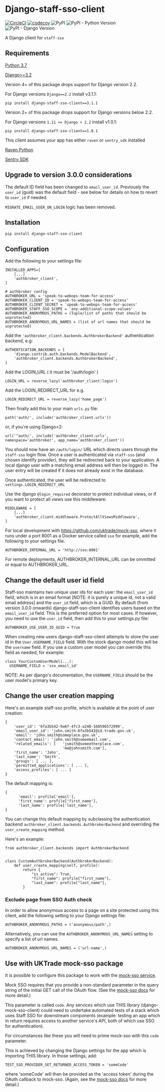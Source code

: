 # Django-staff-sso-client

[![CircleCI](https://circleci.com/gh/uktrade/django-staff-sso-client/tree/master.svg?style=svg)](https://circleci.com/gh/uktrade/django-staff-sso-client/tree/master)
[![codecov](https://codecov.io/gh/uktrade/django-staff-sso-client/branch/master/graph/badge.svg)](https://codecov.io/gh/uktrade/django-staff-sso-client)
![PyPI](https://img.shields.io/pypi/v/django-staff-sso-client.svg)
![PyPI - Python Version](https://img.shields.io/pypi/pyversions/django-staff-sso-client.svg)
![PyPI - Django Version](https://img.shields.io/pypi/djversions/django-staff-sso-client.svg)


A Django client for `staff-sso`


## Requirements

[Python 3.7](https://www.python.org/downloads/release/python-370/)

[Django>=3.2](https://www.djangoproject.com/)

Version 4+ of this package drops support for Django version 2.2.

For Django versions `Django==2.2` install v3.1.1:

`pip install django-staff-sso-client==3.1.1`

Version 2+ of this package drops support for Django versions below 2.2.

For Django versions `1.11 <= Django < 2.2` install v1.0.1:

`pip install django-staff-sso-client==1.0.1`

This client assumes your app  has either `raven` or `sentry_sdk` installed

[Raven Python](https://github.com/getsentry/raven-python)

[Sentry SDK](https://github.com/getsentry/sentry-python)


## Upgrade to version 3.0.0 considerations

The default ID field has been changed to `email_user_id`. Previously the `user_id` (guid) was the default field - see below for details on how to revert to `user_id` if needed.

`MIGRATE_EMAIL_USER_ON_LOGIN` logic has been removed.

## Installation

`pip install django-staff-sso-client`

## Configuration

Add the following to your settings file:

```
INSTALLED_APPS=[
    [...]
    'authbroker_client',
]
```

```
# authbroker config
AUTHBROKER_URL = 'speak-to-webops-team-for-access'
AUTHBROKER_CLIENT_ID = 'speak-to-webops-team-for-access'
AUTHBROKER_CLIENT_SECRET = 'speak-to-webops-team-for-access'
AUTHBROKER_STAFF_SSO_SCOPE = 'any-additional-scope-values'
AUTHBROKER_ANONYMOUS_PATHS = (Tuple/list of paths that should be unprotected)
AUTHBROKER_ANONYMOUS_URL_NAMES = (list of url names that should be unprotected)
```

Add the `'authbroker_client.backends.AuthbrokerBackend'` authentication backend, e.g:

```
AUTHENTICATION_BACKENDS = [
    'django.contrib.auth.backends.ModelBackend',
    'authbroker_client.backends.AuthbrokerBackend',
]
```

Add the LOGIN_URL ( it must be '/auth/login' )

```
LOGIN_URL = reverse_lazy('authbroker_client:login')
```

Add the LOGIN_REDIRECT_URL for e.g.
```
LOGIN_REDIRECT_URL = reverse_lazy('home_page')
```

Then finally add this to your main `urls.py` file:

`path('auth/', include('authbroker_client.urls'))`

or, if you're using Django<2:

`url('^auth/', include('authbroker_client.urls', namespace='authbroker', app_name='authbroker_client'))`


You should now have an `/auth/login/` URL which directs users through the `staff-sso` login flow. Once a user is
authenticated via `staff-sso` (and chosen identify provider), they will be redirected back to your application.
A local django user with a matching email address will then be logged in. The user entry will be created if it does
not already exist in the database.

Once authenticated, the user will be redirected to `settings.LOGIN_REDIRECT_URL`

Use the django `@login_required` decorator to protect individual views, or if you want to protect all views use this middleware:

```
MIDDLEWARE = [
    [...]
    'authbroker_client.middleware.ProtectAllViewsMiddleware',
]
```

For local development with https://github.com/uktrade/mock-sso, where it runs under a port 8001 as a Docker service called `sso` for example, add the following to your settings file.

```
AUTHBROKER_INTERNAL_URL = 'http://sso:8001'
```

For remote deployments, AUTHBROKER_INTERNAL_URL can be ommitted or equal to AUTHBROKER_URL.


## Change the default user id field

Staff-sso maintains two unique user ids for each user: the `email_user_id` field, which is in an email format [NOTE: it is purely a unique id, not a valid email address] and the `user_id` field, which is a GUID.  By default (from version 3.0.0 onwards) django-staff-sso-client identifies users based on the `email_user_id` field.  This is the preferred option for most cases.  If however, you need to use the `user_id` field, then add this to your settings.py file:

```
AUTHBROKER_USE_USER_ID_GUID = True
```

When creating new users django-staff-sso-client attempts to store the user id in the `User.USERNAME_FIELD` field.  With the stock django model this will be the `username` field.  If you use a custom user model you can override this field as needed, for example:

```
class YourCustomUserModel(...):
  USERNAME_FIELD = 'sso_email_id'
```

NOTE: As per django's documentation, the `USERNAME_FIELD` should be the user model's primary key.

## Change the user creation mapping

Here's an example staff-sso profile, which is available at the point of user creation:

```
{
    'user_id': '6fa3b542-9a6f-4fc3-a248-168596572999',   
    'email_user_id': 'john.smith-6fa3b542@id.trade.gov.uk',    
    'email': 'john.smith@someplace.gov.uk',
    'contact_email': 'john.smith@someemail.com',
    'related_emails': [   'jsmith@someotherplace.com',
                          'me@johnsmith.com'],  
    'first_name': 'John',
    'last_name': 'Smith',                
    'groups': [ ... ],                    
    'permitted_applications': [ ... ],
    'access_profiles': [ ... ]
}
```

The default mapping is:

```
{
      'email': profile['email'],
      'first_name': profile['first_name'],
      'last_name': profile['last_name'],
}
```

You can change this default mapping by subclassing the authentication backend `authbroker_client.backends.AuthbrokerBackend` and overriding the `user_create_mapping` method.

Here's an example:

```
from authbroker_client.backends import AuthbrokerBackend


class CustomAuthbrokerBackend(AuthbrokerBackend):
    def user_create_mapping(self, profile):
        return {
            "is_active": True,
            "first_name": profile["first_name"],
            "last_name": profile["last_name"],
        }
```

### Exclude page from SSO Auth check

In order to allow anonymous access to a page on a site protected using this client, add the following setting to your Django settings file:

```
AUTHBROKER_ANONYMOUS_PATHS = ('anonymous/path',)
```

Alternatively, you can use the `AUTHBROKER_ANONYMOUS_URL_NAMES` setting to specify a list of url names.
```
AUTHBROKER_ANONYMOUS_URL_NAMES = ('url-name',)
```

## Use with UKTrade mock-sso package

It is possible to configure this package to work with the [mock-sso service](https://github.com/uktrade/mock-sso).

Mock SSO requires that you provide a non-standard parameter in the query string of the initial GET call of the OAuth flow. (See the [mock-sso docs](https://github.com/uktrade/mock-sso/blob/master/README.md) for more detail.)

This parameter is called `code`. Any services which use THIS library (django-mock-sso-client) could need to undertake automated tests of a stack which uses Staff SSO for downstream components (example: testing an app which in return requires access to another service's API, both of which use SSO for authentication).

For circumstances like these you will need to prime mock-sso with this `code` parameter.

This is achieved by changing the Django settings for the app which is importing THIS library. In those settings, add:
```
TEST_SSO_PROVIDER_SET_RETURNED_ACCESS_TOKEN = 'someCode'
```
where 'someCode' will then be provided as the 'access token' during the OAuth callback to mock-sso. (Again, see the [mock-sso docs](https://github.com/uktrade/mock-sso/blob/master/README.md) for more detail.)

